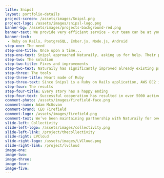 ```yaml
---
title: Snipsl
layout: portfolio-details
project-screen: /assets/images/Snipsl.png
project-logo: /assets/images/snipsl-logo.png
banner-bg: /assets/images/projects-background-red.png
banner-text: We provide very efficient service - our team can be at your disposal within couple of days since the first time you contact us.
banner-tech:
 - Ruby on Rails, PostgreSQL, Ember.js, Node.js, Android
step-one: The need
step-one-title: Once upon a time...
step-one-text: Snipsl approached Naturaily, asking us for help. Their product was lacking documentation - it was a black box that needed lots of fixes and improvements. Features that had been worked on by previous IT teams working with Snipsl were not functioning properly, therefore, at that time, they were not implemented.<br><br>On top of the regular bug fixing and active maintenance of the service, Snipsl group requested implementation of a Shopify-based online store to provide steady income for the service as well as other minor but useful features.
step-two: The solution
step-two-title: Fixes and improvements
step-two-text: Naturaily has significantly improved already existing product by fixing issues left by previous Snipsl developers as well as creating new features and functionalities.<br><br>New Snipsl shop allows authors to earn money and provides first monetization model since the very launch of the platform. The shop offers hardcover versions of the books as well as Snipsl e-books.<br><br>Survey system was added so authors can better interact with their readers. Now authors can not only share text posts but also sounds and pictures.<br><br>Users can now like the stories with the heart icon and share them on Facebook and other social media.
step-three: The tools
step-three-title: Heart made of Ruby
step-three-text: Since Snipsl is a Ruby on Rails application, AWS EC2 instance has been chosen for the server.<br><br>It opened a door for Naturaily to implement many other useful Amazon services, such as RDS PostgreSQL database, ElastiCache Redis, CloudFront, Route53 and VPC.<br><br>Snipsl’s website utilizes React with Redux for the frontend which is stored on AWS S3. Mobile applications for iOS and Android were created natively.<br><br>The e-shop stands strong on Shopify platform.<br><br>Project has been managed using Kanban methodology.
step-four: The results
step-four-title: Every story has a happy ending
step-four-text: Successful cooperation has resulted in over 5000 active users, 900 books published by 500 authors, online shop and bug-free service.
comment-photo: /assets/images/firefield-face.png
comment-name: Adam McGovan
comment-brand: CEO Firefield
comment-logo: /assets/images/firefield.png
comment-text: We’ve been maintaining partnership with Naturaily for over a year. Marcin and his team have always delivered on time. They are excellent developers that managed to improve and support our product which, at that time, had no documentation left by previous team. Since the collaboration with Naturaily is very successful I would definitely recommend them to anyone looking for professional Ruby on Rails developers.
slide-left: Collectivity
slide-left-logo: /assets/images/collectivity.png
slide-left-link: /project/thecollectivity
slide-right: LVCloud
slide-right-logo: /assets/images/LVCloud.png
slide-right-link: /project/lvcloud
image-one:
image-two:
image-three:
image-four:
image-five:
---
```

